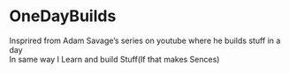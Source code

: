 # OneDayBuilds
Insprired from Adam Savage’s series on youtube where he builds stuff in a day  
In same way I Learn and build Stuff(If that makes Sences)
